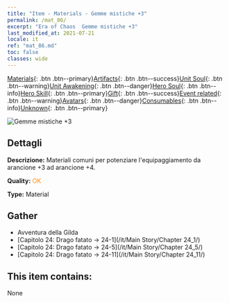 ```yaml
---
title: "Item - Materials - Gemme mistiche +3"
permalink: /mat_86/
excerpt: "Era of Chaos  Gemme mistiche +3"
last_modified_at: 2021-07-21
locale: it
ref: "mat_86.md"
toc: false
classes: wide
---
```

 [Materials](/ItemsIT/){: .btn .btn--primary}[Artifacts](/ItemsIT/Artifacts/){: .btn .btn--success}[Unit Soul](/ItemsIT/UnitSoul/){: .btn .btn--warning}[Unit Awakening](/ItemsIT/UnitAwakening/){: .btn .btn--danger}[Hero Soul](/ItemsIT/HeroSoul/){: .btn .btn--info}[Hero Skill](/ItemsIT/HeroSkill/){: .btn .btn--primary}[Gift](/ItemsIT/Gift/){: .btn .btn--success}[Event related](/ItemsIT/Events/){: .btn .btn--warning}[Avatars](/ItemsIT/Avatars/){: .btn .btn--danger}[Consumables](/ItemsIT/Consumables/){: .btn .btn--info}[Unknown](/ItemsIT/Unknown/){: .btn .btn--primary}

 ![Gemme mistiche +3](/images/t/i_cailiao_baoshi3.png)

## Dettagli
 **Descrizione:** Materiali comuni per potenziare l'equipaggiamento da arancione +3 ad arancione +4.

 **Quality:** <span style="color: #FF8C00">OK</span>

 **Type:** Material

## Gather

*    Avventura della Gilda 
*    [Capitolo 24: Drago fatato -> 24-1](/it/Main Story/Chapter 24_1/) 
*    [Capitolo 24: Drago fatato -> 24-5](/it/Main Story/Chapter 24_5/) 
*    [Capitolo 24: Drago fatato -> 24-11](/it/Main Story/Chapter 24_11/) 

## This item contains:

  None

